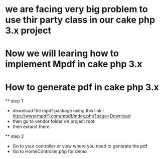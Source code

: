 # we are facing very big problem to use thir party class in our cake php 3.x project
# Now we will learing how to implement Mpdf in cake php 3.x
# How to generate pdf in cake php 3.x

** step 1

* download the mpdf package using this link    :  http://www.mpdf1.com/mpdf/index.php?page=Download
* then go to vendor folder on project root
* then extarct there

** step 2
* Go to your controller or view where you need to generate the pdf
* Go to HomeController.php for demo
